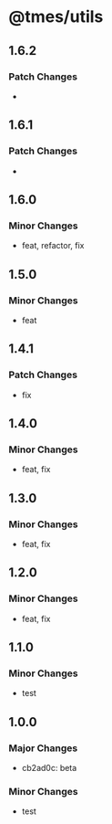 # @tmes/utils

## 1.6.2

### Patch Changes

-

## 1.6.1

### Patch Changes

-

## 1.6.0

### Minor Changes

- feat, refactor, fix

## 1.5.0

### Minor Changes

- feat

## 1.4.1

### Patch Changes

- fix

## 1.4.0

### Minor Changes

- feat, fix

## 1.3.0

### Minor Changes

- feat, fix

## 1.2.0

### Minor Changes

- feat, fix

## 1.1.0

### Minor Changes

- test

## 1.0.0

### Major Changes

- cb2ad0c: beta

### Minor Changes

- test
